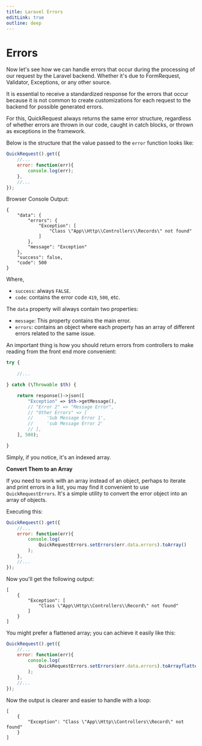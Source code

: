 ```yaml
---
title: Laravel Errors
editLink: true
outline: deep
---
```


# Errors

Now let's see how we can handle errors that occur during the processing of our request by the Laravel backend. Whether it's due to FormRequest, Validator, Exceptions, or any other source.

It is essential to receive a standardized response for the errors that occur because it is not common to create customizations for each request to the backend for possible generated errors.

For this, QuickRequest always returns the same error structure, regardless of whether errors are thrown in our code, caught in catch blocks, or thrown as exceptions in the framework.

Below is the structure that the value passed to the `error` function looks like:

```javascript
QuickRequest().get({ 
    //...
    error: function(err){
        console.log(err);
    },
    //...
});
```

Browser Console Output:

```shell
{
    "data": {
        "errors": {
            "Exception": [
                "Class \"App\\Http\\Controllers\\Records\" not found"
            ]
        },
        "message": "Exception"
    },
    "success": false,
    "code": 500
}
```

Where,
- `success`: always `FALSE`.
- `code`: contains the error code `419`, `500`, etc.

The `data` property will always contain two properties:
- `message`: This property contains the main error.
- `errors`: contains an object where each property has an array of different errors related to the same issue.

An important thing is how you should return errors from controllers to make reading from the front end more convenient:

```php
try {
    
    //...

} catch (\Throwable $th) {

    return response()->json([
        "Exception" => $th->getMessage(),
        // "Error 2" => "Message Error",
        // "Other Errors" => [
        //     'Sub Message Error 1',
        //     'sub Message Error 2'
        // ],
    ], 500);

}
```

Simply, if you notice, it's an indexed array.

**Convert Them to an Array**

If you need to work with an array instead of an object, perhaps to iterate and print errors in a list, you may find it convenient to use `QuickRequestErrors`. It's a simple utility to convert the error object into an array of objects.

Executing this:

```javascript
QuickRequest().get({ 
    //...
    error: function(err){
        console.log(
            QuickRequestErrors.setErrors(err.data.errors).toArray()
        );
    },
    //...
});
```

Now you'll get the following output:

```shell
[
    {
        "Exception": [
            "Class \"App\\Http\\Controllers\\Record\" not found"
        ]
    }
]
```

You might prefer a flattened array; you can achieve it easily like this:

```javascript
QuickRequest().get({ 
    //...
    error: function(err){
        console.log(
            QuickRequestErrors.setErrors(err.data.errors).toArrayflatten()
        );
    },
    //...
});
```

Now the output is clearer and easier to handle with a loop:

```shell
[
    {
        "Exception": "Class \"App\\Http\\Controllers\\Record\" not found"
    }
]
```